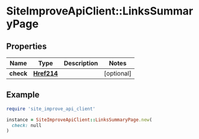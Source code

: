 # SiteImproveApiClient::LinksSummaryPage

## Properties

| Name | Type | Description | Notes |
| ---- | ---- | ----------- | ----- |
| **check** | [**Href214**](Href214.md) |  | [optional] |

## Example

```ruby
require 'site_improve_api_client'

instance = SiteImproveApiClient::LinksSummaryPage.new(
  check: null
)
```


